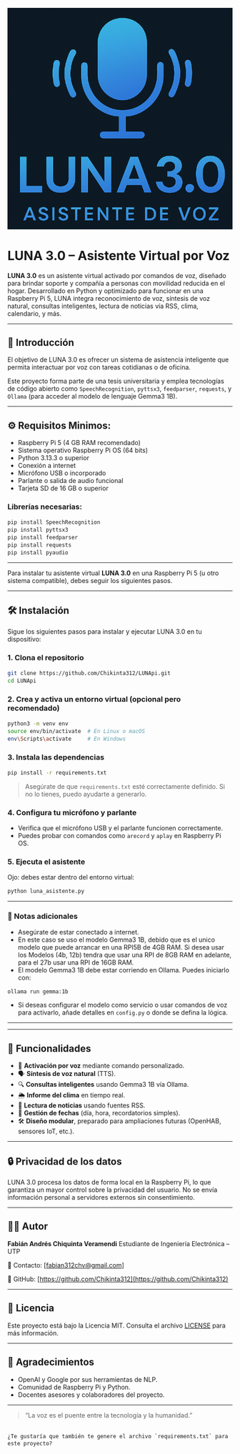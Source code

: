 ![Demo de LUNA](images/Logo%20LUNA3.0.png)


# LUNA 3.0 – Asistente Virtual por Voz

**LUNA 3.0** es un asistente virtual activado por comandos de voz, diseñado para brindar soporte
y compañía a personas con movilidad reducida en el hogar. Desarrollado en Python y optimizado
para funcionar en una Raspberry Pi 5, LUNA integra reconocimiento de voz, síntesis de voz natural,
consultas inteligentes, lectura de noticias vía RSS, clima, calendario, y más.

---

## 📌 Introducción

El objetivo de LUNA 3.0 es ofrecer un sistema de asistencia inteligente que permita interactuar
por voz con tareas cotidianas o de oficina.

Este proyecto forma parte de una tesis universitaria y emplea tecnologías de código abierto
como `SpeechRecognition`, `pyttsx3`, `feedparser`, `requests`, y `Ollama`
(para acceder al modelo de lenguaje Gemma3 1B).

---

## ⚙️ Requisitos Minimos:

- Raspberry Pi 5 (4 GB RAM recomendado)
- Sistema operativo Raspberry Pi OS (64 bits)
- Python 3.13.3 o superior
- Conexión a internet
- Micrófono USB o incorporado
- Parlante o salida de audio funcional
- Tarjeta SD de 16 GB o superior

### Librerías necesarias:

```bash
pip install SpeechRecognition
pip install pyttsx3
pip install feedparser
pip install requests
pip install pyaudio
````

---

Para instalar tu asistente virtual **LUNA 3.0** en una Raspberry Pi 5 (u otro sistema compatible), debes seguir los siguientes pasos.

---

## 🛠️ Instalación

Sigue los siguientes pasos para instalar y ejecutar LUNA 3.0 en tu dispositivo:

### 1. Clona el repositorio

```bash
git clone https://github.com/Chikinta312/LUNApi.git
cd LUNApi
```

### 2. Crea y activa un entorno virtual (opcional pero recomendado)

```bash
python3 -m venv env
source env/bin/activate  # En Linux o macOS
env\Scripts\activate     # En Windows
```

### 3. Instala las dependencias

```bash
pip install -r requirements.txt
```

> Asegúrate de que `requirements.txt` esté correctamente definido. Si no lo tienes, puedo ayudarte a generarlo.

### 4. Configura tu micrófono y parlante

* Verifica que el micrófono USB y el parlante funcionen correctamente.
* Puedes probar con comandos como `arecord` y `aplay` en Raspberry Pi OS.

### 5. Ejecuta el asistente

Ojo: debes estar dentro del entorno virtual:
```bash
python luna_asistente.py
```

---

### 📌 Notas adicionales

* Asegúrate de estar conectado a internet.
* En este caso se uso el modelo Gemma3 1B, debido que es el unico modelo que puede arrancar en una RPI5B de 4GB RAM. 
  Si desea usar los Modelos (4b, 12b) tendra que usar una RPI de 8GB RAM en adelante, para el 27b usar una RPI de 16GB RAM.
* El modelo Gemma3 1B debe estar corriendo en Ollama. Puedes iniciarlo con:

```bash
ollama run gemma:1b
```

* Si deseas configurar el modelo como servicio o usar comandos de voz para activarlo, añade detalles en `config.py` o donde se defina la lógica.

---

---

## 🧠 Funcionalidades

* 📣 **Activación por voz** mediante comando personalizado.
* 🗣️ **Síntesis de voz natural** (TTS).
* 🔍 **Consultas inteligentes** usando Gemma3 1B vía Ollama.
* 🌦️ **Informe del clima** en tiempo real.
* 📰 **Lectura de noticias** usando fuentes RSS.
* 📅 **Gestión de fechas** (día, hora, recordatorios simples).
* 🛠️ **Diseño modular**, preparado para ampliaciones futuras (OpenHAB, sensores IoT, etc.).

---

## 🔒 Privacidad de los datos

LUNA 3.0 procesa los datos de forma local en la Raspberry Pi, lo que garantiza un mayor control sobre 
la privacidad del usuario. No se envía información personal a servidores externos sin consentimiento.

---

## 👨‍💻 Autor

**Fabián Andrés Chiquinta Veramendi**
Estudiante de Ingeniería Electrónica – UTP

📧 Contacto: \[[fabian312chv@gmail.com](mailto:fabian312chv@gmail.com)]

🔗 GitHub: [https://github.com/Chikinta312](https://github.com/Chikinta312)

---

## 📄 Licencia

Este proyecto está bajo la Licencia MIT. Consulta el archivo [LICENSE](LICENSE) para más información.

---

## 🤝 Agradecimientos

* OpenAI y Google por sus herramientas de NLP.
* Comunidad de Raspberry Pi y Python.
* Docentes asesores y colaboradores del proyecto.

---

> “La voz es el puente entre la tecnología y la humanidad.”

```

¿Te gustaría que también te genere el archivo `requirements.txt` para este proyecto?
```

